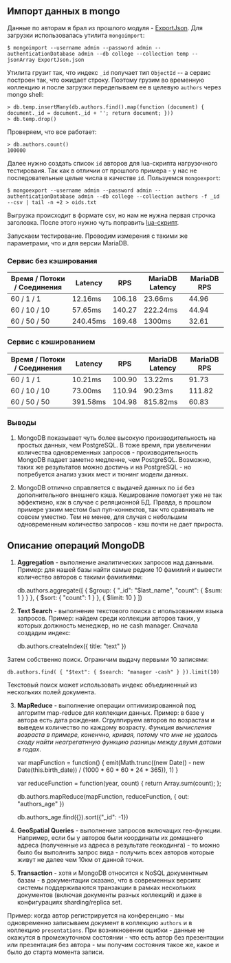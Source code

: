 ## Импорт данных в mongo

Данные по авторам я брал из прошлого модуля - [ExportJson](ExportJson.json).
Для загрузки использовалась утилита `mongoimport`:

    $ mongoimport --username admin --password admin --authenticationDatabase admin --db college --collection temp --jsonArray ExportJson.json

Утилита грузит так, что индекс `_id` получает тип `ObjectId` -- а сервис построен так, что ожидает строку.
Поэтому грузим во временную коллекцию и после загрузки переделываем ее в целевую `authors` через mongo shell:

    > db.temp.insertMany(db.authors.find().map(function (document) { document._id = document._id + ''; return document; }))
    > db.temp.drop()

Проверяем, что все работает:

    > db.authors.count()
    100000

Далее нужно создать список `id` авторов для lua-скрипта нагрузочного тестироваия. Так как в отличии от прошлого примера - у нас не последовательные целые числа в качестве `id`.
Пользуемся `mongoexport`:

    $ mongoexport --username admin --password admin --authenticationDatabase admin --db college --collection authors -f _id --csv | tail -n +2 > oids.txt

Выгрузка происходит в формате csv, но нам не нужна первая строчка заголовка. После этого нужно чуть поправить [lua-скрипт](get.lua).

Запускаем тестирование. Проводим измерения с такими же параметрами, что и для версии MariaDB.

### Сервис без кэширования

| Время / Потоки / Соединения | Latency  | RPS           | MariaDB Latency | MariaDB RPS |
| --------------------------- | -------- | ------------- | --------------- | ----------- |
| 60 / 1 / 1                  | 12.16ms  | 106.18        | 23.66ms         | 44.96       |
| 60 / 10 / 10                | 57.65ms  | 140.27        | 222.24ms        | 44.94       |              
| 60 / 50 / 50                | 240.45ms | 169.48        | 1300ms          | 32.61       |

### Сервис с кэшированием

| Время / Потоки / Соединения | Latency  | RPS           | MariaDB Latency | MariaDB RPS |
| --------------------------- | -------- | ------------- | --------------- | ----------- |
| 60 / 1 / 1                  | 10.21ms  | 100.90        | 13.22ms         | 91.73       |
| 60 / 10 / 10                | 73.00ms  | 110.94        | 90.23ms         | 111.82      |              
| 60 / 50 / 50                | 391.58ms | 104.98        | 815.82ms        | 60.83       |

### Выводы

1. MongoDB показывает чуть более высокую производительность на простых данных, чем PostgreSQL. В тоже время, при увеличении количества одновременных запросов - производительность MongoDB падает заметно медленне, чем PostgreSQL. Возможно, таких же результатов можно достичь и на PostgreSQL - но потребуется анализ узких мест и тюнинг модели данных.
 
2. MongoDB отлично справляется с выдачей данных по `id` без дополнительного внешнего кэша.
Кеширование помогает уже не так эффективно, как в случае с реляционной БД. Правда, в прошлом примере узким местом был пул-коннектов, так что сравнивать не совсем уместно. Тем не менее, для случая с небольшим одновременным количество запросов - кэш почти не дает прироста.

## Описание операций MongoDB

1. **Aggregation** - выполнение аналитических запросов над данными. 
Пример: для нашей базы найти самые редкие 10 фамилий и вывести количество авторов с такими фамилиями:

    db.authors.aggregate([
        {
            $group: {
                "_id": "$last_name", 
                "count": { $sum: 1 }
            }
        },
        {
            $sort: { 
                "count": 1
            } 
        },
        {
            $limit: 10
        }
    ])

2. **Text Search** - выполнение текстового поиска с ипользованием языка запросов. 
Пример: найдем среди коллекции авторов таких, у которых должность менеджер, но не cash manager. 
Сначала создадим индекс:

    db.authors.createIndex({ title: "text" })

Затем собственно поиск. Ограничим выдачу первыми 10 записями:

    db.authors.find( { "$text": { $search: "manager -cash" } }).limit(10)

Текстовый поиск может использовать индекс объединенный из нескольких полей документа.

3. **MapReduce** - выполнение операции оптимизированной под алгоритм map-reduce для коллекции данных.
Пример: в базе у автора есть дата рождения. Сгруппируем авторов по возрастам и выведем количество по каждому возрасту. *Функция вычисления возраста в примере, коненчно, кривая, потому что мне не удалось сходу найти неагрегатнную функцию разницы между двумя датами в годах*. 

    var mapFunction = function() {
	    emit(Math.trunc((new Date() - new Date(this.birth_date)) / (1000 * 60 * 60 * 24 * 365)), 1)
    }

    var reduceFunction = function(year, count) {
        return Array.sum(count);
    };

    db.authors.mapReduce(mapFunction, reduceFunction, { out: "authors_age" })

    db.authors_age.find({}).sort({"_id": -1})


4. **GeoSpatial Queries** - выполнение запросов включащих гео-функции. Например, если бы у авторов были координаты их домашнего адреса (полученные из адреса в результате геокодинга) - то можно было бы выполнить запрос вида - получить всех авторов которые живут не далее чем 10км от данной точки.

5. **Transaction** - хотя и MongoDB относится к NoSQL документным базам - в документации сказано, что в современных версиях системы поддерживаются транзакции в рамках нескольких документов (включая документы разных коллекций) и даже в конфигурациях sharding/replica set.

Пример: когда автор регистрируется на конференцию - мы одновременно записываем документ в коллекцию `authors` и в коллекцию `presentations`. При возникновении ошибки - данные не окажутся в промежуточном состоянии - что есть автор без презентации или презентация без автора - мы получим состояния такое же, какое и было до старта момента записи. 



